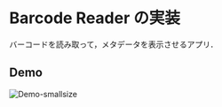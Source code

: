 # Barcode Reader の実装
バーコードを読み取って，メタデータを表示させるアプリ．

## Demo
![Demo-smallsize](https://user-images.githubusercontent.com/44032125/92387999-7c672180-f151-11ea-9ddc-655f1bccc775.gif)
